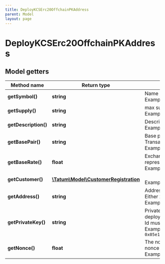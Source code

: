 ```yaml
---
title: DeployKCSErc20OffchainPKAddress
parent: Model
layout: page
---
```


# DeployKCSErc20OffchainPKAddress

## Model getters

Method name | Return type | Description | Notes
------------ | ------------- | ------------- | -------------
**getSymbol()** | **string** | Name of the ERC20 token - stored as a symbol on Blockchain <br>Example: `MT` |
**getSupply()** | **string** | max supply of ERC20 token. <br>Example: `10000000` |
**getDescription()** | **string** | Description of the ERC20 token <br>Example: `My ERC20 Token` |
**getBasePair()** | **string** | Base pair for ERC20 token. 1 token will be equal to 1 unit of base pair. Transaction value will be calculated according to this base pair. <br>Example: `EUR` |
**getBaseRate()** | **float** | Exchange rate of the base pair. Each unit of the created curency will represent value of baseRate*1 basePair. <br>Example: `1` | [optional] [default to 1]
**getCustomer()** | [**\Tatum\Model\CustomerRegistration**](../CustomerRegistration) |  <br>Example: `null` | [optional]
**getAddress()** | **string** | Address on Ethereum blockchain, where all initial supply will be stored. Either xpub and derivationIndex, or address must be present, not both. <br>Example: `0x687422eEA2cB73B5d3e242bA5456b782919AFc85` |
**getPrivateKey()** | **string** | Private key of Ethereum account address, from which gas for deployment of ERC20 will be paid. Private key, mnemonic or signature Id must be present. <br>Example: `0x05e150c73f1920ec14caa1e0b6aa09940899678051a78542840c2668ce5080c2` |
**getNonce()** | **float** | The nonce to be set to the transaction; if not present, the last known nonce will be used <br>Example: `null` | [optional]

